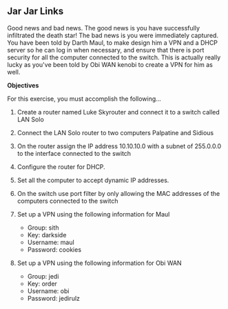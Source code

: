 ## Jar Jar Links

Good news and bad news. The good news is you have successfully infiltrated the death star! The bad news is you were immediately captured. You have been told by Darth Maul, to make design him a VPN and a DHCP server so he can log in when necessary, and ensure that there is port security for all the computer connected to the switch. This is actually really lucky as you've been told by Obi WAN kenobi to create a VPN for him as well. 

**Objectives**

For this exercise, you must accomplish the following... 

1. Create a router named Luke Skyrouter and connect it to a switch called LAN Solo
2. Connect the LAN Solo router to two computers Palpatine and Sidious
3. On the router assign the IP address 10.10.10.0 with a subnet of 255.0.0.0 to the interface connected to the switch
4. Configure the router for DHCP.
5. Set all the computer to accept dynamic IP addresses.
6. On the switch use port filter by only allowing the MAC addresses of the computers connected to the switch 

7. Set up a VPN using the following information for Maul

	 - Group: sith
	 - Key: darkside
	 - Username: maul
	 - Password: cookies

8. Set up a VPN using the following information for Obi WAN

 	 - Group: jedi
 	 - Key: order
 	 - Username: obi
	  - Password: jedirulz












